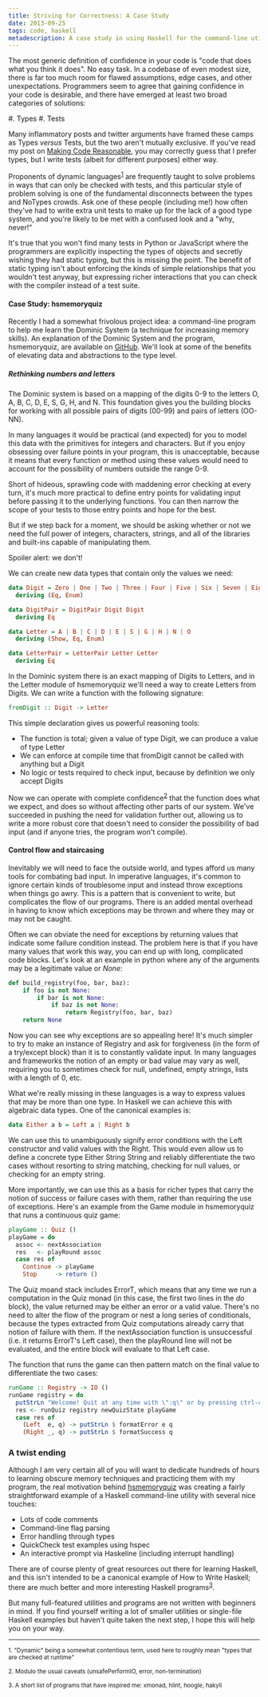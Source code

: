 ```yaml
---
title: Striving for Correctness: A Case Study
date: 2013-09-25
tags: code, haskell
metadescription: A case study in using Haskell for the command-line utility hsmemoryquiz
---
```



The most generic definition of confidence in your code is "code that does what
you think it does". No easy task. In a codebase of even modest size, there is
far too much room for flawed assumptions, edge cases, and other unexpectations.
Programmers seem to agree that gaining confidence in your code is
desirable, and there have emerged at least two broad categories of solutions:

#. Types
#. Tests

Many inflammatory posts and twitter arguments have framed these camps as
Types *versus* Tests, but the two aren't mutually exclusive. If you've read my
post on [Making Code Reasonable](/posts/making-code-reasonable.html), you may
correctly guess that I prefer types, but I write tests (albeit for different
purposes) either way.

Proponents of dynamic languages<sup>[1](#footnote1)</sup> are frequently taught
to solve problems in ways that can only be checked with tests, and this
particular style of problem solving is one of the fundamental disconnects
between the types and NoTypes crowds. Ask one of these people (including me!)
how often they've had to write extra unit tests to make up for the lack of a
good type system, and you're likely to be met with a confused look and a "why,
never!"

It's true that you won't find many tests in Python or JavaScript where the
programmers are explicitly inspecting the types of objects and secretly wishing
they had static typing, but this is missing the point. The benefit of static
typing isn't about enforcing the kinds of simple relationships that you wouldn't
test anyway, but expressing richer interactions that you can check with the
compiler instead of a test suite.

#### Case Study: hsmemoryquiz

Recently I had a somewhat frivolous project idea: a command-line program to
help me learn the Dominic System (a technique for increasing memory skills). An
explanation of the Dominic System and the program, hsmemoryquiz, are available
on [GitHub](https://github.com/ericrasmussen/hsmemoryquiz). We'll look at
some of the benefits of elevating data and abstractions to the type level.


##### Rethinking numbers and letters

The Dominic system is based on a mapping of the digits 0-9 to the letters
O, A, B, C, D, E, S, G, H, and N. This foundation gives you the building blocks for
working with all possible pairs of digits (00-99) and pairs of letters (OO-NN).

In many languages it would be practical (and expected) for you to model this
data with the primitives for integers and characters. But if you enjoy obsessing
over failure points in your program, this is unacceptable, because it means that
every function or method using these values would need to account for the
possibility of numbers outside the range 0-9.

Short of hideous, sprawling code with maddening error checking at every turn,
it's much more practical to define entry points for validating input before
passing it to the underlying functions. You can then narrow the scope of your
tests to those entry points and hope for the best.

But if we step back for a moment, we should be asking whether or not we need
the full power of integers, characters, strings, and all of the libraries and
built-ins capable of manipulating them.

Spoiler alert: we don't!

We can create new data types that contain only the values we need:


```haskell
data Digit = Zero | One | Two | Three | Four | Five | Six | Seven | Eight | Nine
  deriving (Eq, Enum)

data DigitPair = DigitPair Digit Digit
  deriving Eq

data Letter = A | B | C | D | E | S | G | H | N | O
  deriving (Show, Eq, Enum)

data LetterPair = LetterPair Letter Letter
  deriving Eq
```

In the Dominic system there is an exact mapping of Digits to Letters, and in
the Letter module of hsmemoryquiz we'll need a way to create Letters from
Digits. We can write a function with the following signature:

```haskell
fromDigit :: Digit -> Letter
```

This simple declaration gives us powerful reasoning tools:

* The function is total; given a value of type Digit, we can produce a value of type Letter
* We can enforce at compile time that fromDigit cannot be called with anything but a Digit
* No logic or tests required to check input, because by definition we only accept Digits

Now we can operate with complete confidence<sup>[2](#footnote2)</sup> that the
function does what we expect, and does so without affecting other parts of our
system. We've succeeded in pushing the need for validation further out, allowing
us to write a more robust core that doesn't need to consider the possibility
of bad input (and if anyone tries, the program won't compile).

#### Control flow and staircasing

Inevitably we will need to face the outside world, and types afford us many
tools for combating bad input. In imperative languages, it's common to ignore
certain kinds of troublesome input and instead throw exceptions when things go
awry. This is a pattern that is convenient to write, but complicates the flow of
our programs. There is an added mental overhead in having to know which
exceptions may be thrown and where they may or may not be caught.

Often we can obviate the need for exceptions by returning values that indicate
some failure condition instead. The problem here is that if you have many values
that work this way, you can end up with long, complicated code blocks. Let's
look at an example in python where any of the arguments may be a legitimate
value or *None*:

```python
def build_registry(foo, bar, baz):
    if foo is not None:
        if bar is not None:
            if baz is not None:
                return Registry(foo, bar, baz)
    return None
```

Now you can see why exceptions are so appealing here! It's much simpler to try
to make an instance of Registry and ask for forgiveness (in the form of a
try/except block) than it is to constantly validate input. In many languages and
frameworks the notion of an empty or bad value may vary as well, requiring you
to sometimes check for null, undefined, empty strings, lists with a length of 0,
etc.

What we're really missing in these languages is a way to express values that may
be more than one type. In Haskell we can achieve this with algebraic data types.
One of the canonical examples is:

```haskell
data Either a b = Left a | Right b
```

We can use this to unambiguously signify error conditions with the Left
constructor and valid values with the Right. This would even allow us to define
a concrete type Either String String and reliably differentiate the two cases
without resorting to string matching, checking for null values, or checking for
an empty string.

More importantly, we can use this as a basis for richer types that
carry the notion of success or failure cases with them, rather than requiring
the use of exceptions. Here's an example from the Game module in hsmemoryquiz
that runs a continuous quiz game:

```haskell
playGame :: Quiz ()
playGame = do
  assoc <- nextAssociation
  res   <- playRound assoc
  case res of
    Continue -> playGame
    Stop     -> return ()
```

The Quiz moand stack includes ErrorT, which means that any time we run a
computation in the Quiz monad (in this case, the first two lines in the *do*
block), the value returned may be either an error or a valid value.  There's no
need to alter the flow of the program or nest a long series of conditionals,
because the types extracted from Quiz computations already carry that notion of
failure with them. If the nextAssociation function is unsuccessful (i.e. it
returns ErrorT's Left case), then the playRound line will not be evaluated, and
the entire block will evaluate to that Left case.

The function that runs the game can then pattern match on the final value to
differentiate the two cases:

```haskell
runGame :: Registry -> IO ()
runGame registry = do
  putStrLn "Welcome! Quit at any time with \":q\" or by pressing ctrl-c"
  res <- runQuiz registry newQuizState playGame
  case res of
    (Left  e, q) -> putStrLn $ formatError e q
    (Right _, q) -> putStrLn $ formatSuccess q
```


### A twist ending

Although I am very certain all of you will want to dedicate hundreds of hours to
learning obscure memory techniques and practicing them with my program, the real
motivation behind [hsmemoryquiz](https://github.com/ericrasmussen/hsmemoryquiz)
was creating a fairly straightforward example of a Haskell command-line utility
with several nice touches:

* Lots of code comments
* Command-line flag parsing
* Error handling through types
* QuickCheck test examples using hspec
* An interactive prompt via Haskeline (including interrupt handling)

There are of course plenty of great resources out there for learning Haskell,
and this isn't intended to be a canonical example of How to Write Haskell; there
are much better and more interesting Haskell programs<sup>[3](#footnote3)</sup>.

But many full-featured utilities and programs are not written with beginners in
mind. If you find yourself writing a lot of smaller utilities or single-file
Haskell examples but haven't quite taken the next step, I hope this will help
you on your way.


<hr />

<sub><a id="footnote1">1.</a> "Dynamic" being a somewhat contentious term, used here to roughly mean "types that are checked at runtime"</sub>

<sub><a id="footnote2">2.</a> Modulo the usual caveats (unsafePerformIO, error, non-termination)</sub>

<sub><a id="footnote3">3.</a> A short list of programs that have inspired me: xmonad, hlint, hoogle, hakyll</sub>

